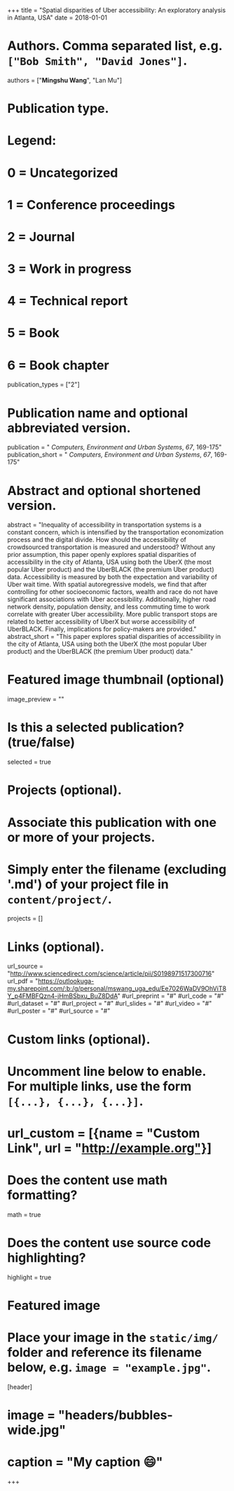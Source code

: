 +++
title = "Spatial disparities of Uber accessibility: An exploratory analysis in Atlanta, USA"
date = 2018-01-01

# Authors. Comma separated list, e.g. `["Bob Smith", "David Jones"]`.
authors = ["**Mingshu Wang**", "Lan Mu"]

# Publication type.
# Legend:
# 0 = Uncategorized
# 1 = Conference proceedings
# 2 = Journal
# 3 = Work in progress
# 4 = Technical report
# 5 = Book
# 6 = Book chapter
publication_types = ["2"]

# Publication name and optional abbreviated version.
publication = " *Computers, Environment and Urban Systems*, *67*, 169-175"
publication_short = " *Computers, Environment and Urban Systems*, *67*, 169-175"

# Abstract and optional shortened version.
abstract = "Inequality of accessibility in transportation systems is a constant concern, which is intensified by the transportation economization process and the digital divide. How should the accessibility of crowdsourced transportation is measured and understood? Without any prior assumption, this paper openly explores spatial disparities of accessibility in the city of Atlanta, USA using both the UberX (the most popular Uber product) and the UberBLACK (the premium Uber product) data. Accessibility is measured by both the expectation and variability of Uber wait time. With spatial autoregressive models, we find that after controlling for other socioeconomic factors, wealth and race do not have significant associations with Uber accessibility. Additionally, higher road network density, population density, and less commuting time to work correlate with greater Uber accessibility. More public transport stops are related to better accessibility of UberX but worse accessibility of UberBLACK. Finally, implications for policy-makers are provided."
abstract_short = "This paper explores spatial disparities of accessibility in the city of Atlanta, USA using both the UberX (the most popular Uber product) and the UberBLACK (the premium Uber product) data."

# Featured image thumbnail (optional)
image_preview = ""

# Is this a selected publication? (true/false)
selected = true

# Projects (optional).
#   Associate this publication with one or more of your projects.
#   Simply enter the filename (excluding '.md') of your project file in `content/project/`.

projects = []

# Links (optional).
url_source = "http://www.sciencedirect.com/science/article/pii/S0198971517300716"
url_pdf = "https://outlookuga-my.sharepoint.com/:b:/g/personal/mswang_uga_edu/Ee7026WaDV9OhViT8Y_p4FMBFQzn4-jHmBSbxu_BuZ8DdA"
#url_preprint = "#"
#url_code = "#"
#url_dataset = "#"
#url_project = "#"
#url_slides = "#"
#url_video = "#"
#url_poster = "#"
#url_source = "#"

# Custom links (optional).
#   Uncomment line below to enable. For multiple links, use the form `[{...}, {...}, {...}]`.
# url_custom = [{name = "Custom Link", url = "http://example.org"}]

# Does the content use math formatting?
math = true

# Does the content use source code highlighting?
highlight = true

# Featured image
# Place your image in the `static/img/` folder and reference its filename below, e.g. `image = "example.jpg"`.
[header]
# image = "headers/bubbles-wide.jpg"
# caption = "My caption :smile:"

+++

